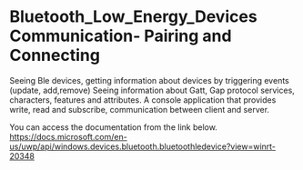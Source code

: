 # Bluetooth_Low_Energy_Devices Communication- Pairing and Connecting
Seeing Ble devices, getting information about devices by triggering events (update, add,remove) Seeing information about Gatt, Gap protocol services, characters, features and attributes. A console application that provides write, read and subscribe, communication between client and server.

You can access the documentation from the link below.
 https://docs.microsoft.com/en-us/uwp/api/windows.devices.bluetooth.bluetoothledevice?view=winrt-20348
